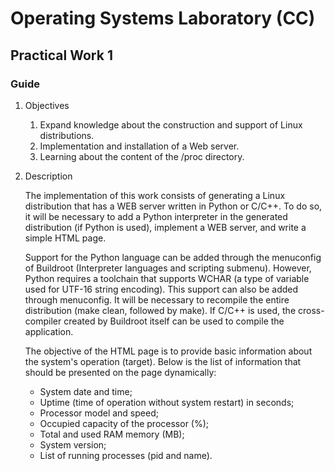 # Operating Systems Laboratory (CC)

## Practical Work 1

### Guide

1. Objectives
    1. Expand knowledge about the construction and support of Linux distributions.
    2. Implementation and installation of a Web server.
    3. Learning about the content of the /proc directory.

2. Description

    The implementation of this work consists of generating a Linux distribution that has a WEB server written in Python or C/C++. To do so, it will be necessary to add a Python interpreter in the generated distribution (if Python is used), implement a WEB server, and write a simple HTML page.

    Support for the Python language can be added through the menuconfig of Buildroot (Interpreter languages and scripting submenu). However, Python requires a toolchain that supports WCHAR (a type of variable used for UTF-16 string encoding). This support can also be added through menuconfig. It will be necessary to recompile the entire distribution (make clean, followed by make). If C/C++ is used, the cross-compiler created by Buildroot itself can be used to compile the application.

    The objective of the HTML page is to provide basic information about the system's operation (target). Below is the list of information that should be presented on the page dynamically:

    * System date and time;
    * Uptime (time of operation without system restart) in seconds;
    * Processor model and speed;
    * Occupied capacity of the processor (%);
    * Total and used RAM memory (MB);
    * System version;
    * List of running processes (pid and name).
